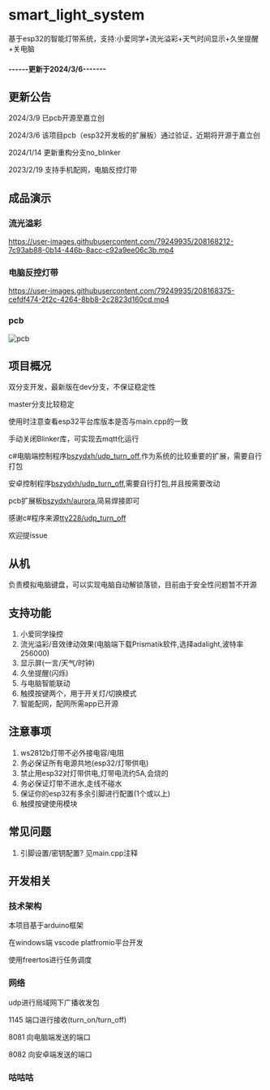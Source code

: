 # smart_light_system
基于esp32的智能灯带系统，支持:小爱同学+流光溢彩+天气时间显示+久坐提醒+关电脑
#### ------更新于2024/3/6-------
## 更新公告
2024/3/9 已pcb开源至嘉立创

2024/3/6  该项目pcb（esp32开发板的扩展板）通过验证，近期将开源于嘉立创

2024/1/14 更新重构分支no_blinker

2023/2/19 支持手机配网，电脑反控灯带
## 成品演示
### 流光溢彩
https://user-images.githubusercontent.com/79249935/208168212-7c93ab88-0b14-446b-8acc-c92a9ee06c3b.mp4
### 电脑反控灯带
https://user-images.githubusercontent.com/79249935/208168375-cefdf474-2f2c-4264-8bb8-2c2823d160cd.mp4
### pcb
![pcb](https://github.com/bszydxh/smart_light_system/assets/79249935/5421104e-4737-49e8-8265-72c883698dcd)

## 项目概况
双分支开发，最新版在dev分支，不保证稳定性

master分支比较稳定

使用时注意查看esp32平台库版本是否与main.cpp的一致

手动关闭Blinker库，可实现去mqtt化运行

c#电脑端控制程序[bszydxh/udp_turn_off](https://github.com/bszydxh/udp_turn_off),作为系统的比较重要的扩展，需要自行打包

安卓控制程序[bszydxh/udp_turn_off](https://github.com/bszydxh/top.bszydxh.light),需要自行打包,并且按需要改动

pcb扩展板[bszydxh/aurora](https://oshwhub.com/bszydxh/aurora),简易焊接即可

感谢c#程序来源[tty228/udp_turn_off](https://github.com/tty228/udp_turn_off)

欢迎提issue

## 从机

负责模拟电脑键盘，可以实现电脑自动解锁落锁，目前由于安全性问题暂不开源

## 支持功能
1. 小爱同学操控
2. 流光溢彩/音效律动效果(电脑端下载Prismatik软件,选择adalight,波特率256000)
3. 显示屏(一言/天气/时钟)
4. 久坐提醒(闪烁)
5. 与电脑智能联动
6. 触摸按键两个，用于开关灯/切换模式
7. 智能配网，配网所需app已开源

## 注意事项 
1. ws2812b灯带不必外接电容/电阻
2. 务必保证所有电源共地(esp32/灯带供电)
3. 禁止用esp32对灯带供电,灯带电流约5A,会烧的
4. 务必保证灯带不进水,走线不碰水
5. 保证你的esp32有多余引脚进行配置(1个或以上)
6. 触摸按键使用模块

## 常见问题
1. 引脚设置/密钥配置?
   见main.cpp注释

## 开发相关
### 技术架构

本项目基于arduino框架

在windows端 vscode platfromio平台开发

使用freertos进行任务调度

### 网络

udp进行局域网下广播收发包

1145 端口进行接收(turn_on/turn_off)

8081 向电脑端发送的端口

8082 向安卓端发送的端口

### 咕咕咕
